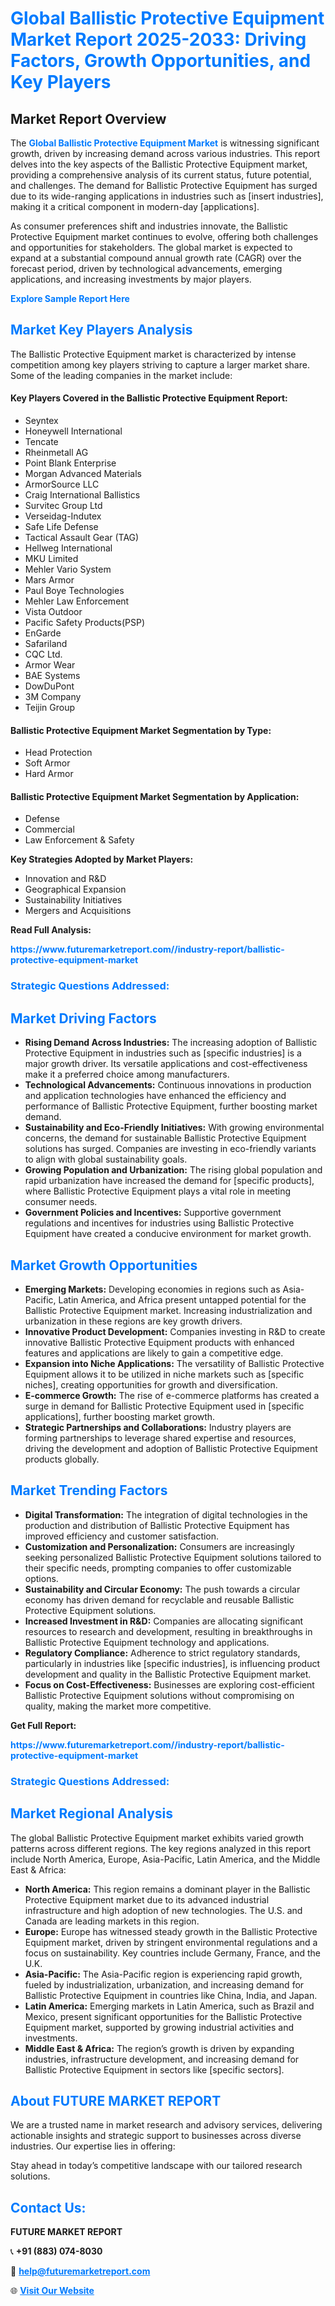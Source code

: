 <h1 style="color: #007BFF;">Global Ballistic Protective Equipment Market Report 2025-2033: Driving Factors, Growth Opportunities, and Key Players</h1>

<section id="overview">
<h2>Market Report Overview</h2>
<p>The <a href="https://www.futuremarketreport.com//industry-report/ballistic-protective-equipment-market" style="color: #007BFF; text-decoration: none;"><strong>Global Ballistic Protective Equipment Market</strong></a> is witnessing significant growth, driven by increasing demand across various industries. This report delves into the key aspects of the Ballistic Protective Equipment market, providing a comprehensive analysis of its current status, future potential, and challenges. The demand for Ballistic Protective Equipment has surged due to its wide-ranging applications in industries such as [insert industries], making it a critical component in modern-day [applications].</p>
<p>As consumer preferences shift and industries innovate, the Ballistic Protective Equipment market continues to evolve, offering both challenges and opportunities for stakeholders. The global market is expected to expand at a substantial compound annual growth rate (CAGR) over the forecast period, driven by technological advancements, emerging applications, and increasing investments by major players.</p>
</section>

<section id="overview">
<p><a href="https://www.futuremarketreport.com//request-sample/reportId=62495" style="color: #007BFF; text-decoration: none;"><strong>Explore Sample Report Here</strong></a></p>
</section>

<section id="key-players">
<h2 style="color: #007BFF;">Market Key Players Analysis</h2>
<p>The Ballistic Protective Equipment market is characterized by intense competition among key players striving to capture a larger market share. Some of the leading companies in the market include:</p>
<h4>Key Players Covered in the Ballistic Protective Equipment Report:</h4>
<ul><li>Seyntex</li><li>Honeywell International</li><li>Tencate</li><li>Rheinmetall AG</li><li>Point Blank Enterprise</li><li>Morgan Advanced Materials</li><li>ArmorSource LLC</li><li>Craig International Ballistics</li><li>Survitec Group Ltd</li><li>Verseidag-Indutex</li><li>Safe Life Defense</li><li>Tactical Assault Gear (TAG)</li><li>Hellweg International</li><li>MKU Limited</li><li>Mehler Vario System</li><li>Mars Armor</li><li>Paul Boye Technologies</li><li>Mehler Law Enforcement</li><li>Vista Outdoor</li><li>Pacific Safety Products(PSP)</li><li>EnGarde</li><li>Safariland</li><li>CQC Ltd.</li><li>Armor Wear</li><li>BAE Systems</li><li>DowDuPont</li><li>3M Company</li><li>Teijin Group</li></ul>
<h4>Ballistic Protective Equipment Market Segmentation by Type:</h4>
<ul><li>Head Protection</li><li>Soft Armor</li><li>Hard Armor</li></ul>

<h4>Ballistic Protective Equipment Market Segmentation by Application:</h4>
<ul><li>Defense</li><li>Commercial</li><li>Law Enforcement &amp; Safety</li></ul>
<p><strong>Key Strategies Adopted by Market Players:</strong></p>
<ul>
<li>Innovation and R&D</li>
<li>Geographical Expansion</li>
<li>Sustainability Initiatives</li>
<li>Mergers and Acquisitions</li>
</ul>
</section>

<section>
<p><strong>Read Full Analysis: </strong></p><a href="https://www.futuremarketreport.com//industry-report/ballistic-protective-equipment-market" style="color: #007BFF; text-decoration: none;"><strong>https://www.futuremarketreport.com//industry-report/ballistic-protective-equipment-market</strong></a>
<h3 style="color: #007BFF;">Strategic Questions Addressed:</h3>
</section>

<section id="driving-factors">
<h2 style="color: #007BFF;">Market Driving Factors</h2>
<ul>
<li><strong>Rising Demand Across Industries:</strong> The increasing adoption of Ballistic Protective Equipment in industries such as [specific industries] is a major growth driver. Its versatile applications and cost-effectiveness make it a preferred choice among manufacturers.</li>
<li><strong>Technological Advancements:</strong> Continuous innovations in production and application technologies have enhanced the efficiency and performance of Ballistic Protective Equipment, further boosting market demand.</li>
<li><strong>Sustainability and Eco-Friendly Initiatives:</strong> With growing environmental concerns, the demand for sustainable Ballistic Protective Equipment solutions has surged. Companies are investing in eco-friendly variants to align with global sustainability goals.</li>
<li><strong>Growing Population and Urbanization:</strong> The rising global population and rapid urbanization have increased the demand for [specific products], where Ballistic Protective Equipment plays a vital role in meeting consumer needs.</li>
<li><strong>Government Policies and Incentives:</strong> Supportive government regulations and incentives for industries using Ballistic Protective Equipment have created a conducive environment for market growth.</li>
</ul>
</section>

<section id="growth-opportunities">
<h2 style="color: #007BFF;">Market Growth Opportunities</h2>
<ul>
<li><strong>Emerging Markets:</strong> Developing economies in regions such as Asia-Pacific, Latin America, and Africa present untapped potential for the Ballistic Protective Equipment market. Increasing industrialization and urbanization in these regions are key growth drivers.</li>
<li><strong>Innovative Product Development:</strong> Companies investing in R&D to create innovative Ballistic Protective Equipment products with enhanced features and applications are likely to gain a competitive edge.</li>
<li><strong>Expansion into Niche Applications:</strong> The versatility of Ballistic Protective Equipment allows it to be utilized in niche markets such as [specific niches], creating opportunities for growth and diversification.</li>
<li><strong>E-commerce Growth:</strong> The rise of e-commerce platforms has created a surge in demand for Ballistic Protective Equipment used in [specific applications], further boosting market growth.</li>
<li><strong>Strategic Partnerships and Collaborations:</strong> Industry players are forming partnerships to leverage shared expertise and resources, driving the development and adoption of Ballistic Protective Equipment products globally.</li>
</ul>
</section>

<section id="trending-factors">
<h2 style="color: #007BFF;">Market Trending Factors</h2>
<ul>
<li><strong>Digital Transformation:</strong> The integration of digital technologies in the production and distribution of Ballistic Protective Equipment has improved efficiency and customer satisfaction.</li>
<li><strong>Customization and Personalization:</strong> Consumers are increasingly seeking personalized Ballistic Protective Equipment solutions tailored to their specific needs, prompting companies to offer customizable options.</li>
<li><strong>Sustainability and Circular Economy:</strong> The push towards a circular economy has driven demand for recyclable and reusable Ballistic Protective Equipment solutions.</li>
<li><strong>Increased Investment in R&D:</strong> Companies are allocating significant resources to research and development, resulting in breakthroughs in Ballistic Protective Equipment technology and applications.</li>
<li><strong>Regulatory Compliance:</strong> Adherence to strict regulatory standards, particularly in industries like [specific industries], is influencing product development and quality in the Ballistic Protective Equipment market.</li>
<li><strong>Focus on Cost-Effectiveness:</strong> Businesses are exploring cost-efficient Ballistic Protective Equipment solutions without compromising on quality, making the market more competitive.</li>
</ul>
</section>

<section>
<p><strong>Get Full Report: </strong></p><a href="https://www.futuremarketreport.com//industry-report/ballistic-protective-equipment-market" style="color: #007BFF; text-decoration: none;"><strong>https://www.futuremarketreport.com//industry-report/ballistic-protective-equipment-market</strong></a>
<h3 style="color: #007BFF;">Strategic Questions Addressed:</h3>
</section>


<section id="regional-analysis">
<h2 style="color: #007BFF;">Market Regional Analysis</h2>
<p>The global Ballistic Protective Equipment market exhibits varied growth patterns across different regions. The key regions analyzed in this report include North America, Europe, Asia-Pacific, Latin America, and the Middle East & Africa:</p>
<ul>
<li><strong>North America:</strong> This region remains a dominant player in the Ballistic Protective Equipment market due to its advanced industrial infrastructure and high adoption of new technologies. The U.S. and Canada are leading markets in this region.</li>
<li><strong>Europe:</strong> Europe has witnessed steady growth in the Ballistic Protective Equipment market, driven by stringent environmental regulations and a focus on sustainability. Key countries include Germany, France, and the U.K.</li>
<li><strong>Asia-Pacific:</strong> The Asia-Pacific region is experiencing rapid growth, fueled by industrialization, urbanization, and increasing demand for Ballistic Protective Equipment in countries like China, India, and Japan.</li>
<li><strong>Latin America:</strong> Emerging markets in Latin America, such as Brazil and Mexico, present significant opportunities for the Ballistic Protective Equipment market, supported by growing industrial activities and investments.</li>
<li><strong>Middle East & Africa:</strong> The region’s growth is driven by expanding industries, infrastructure development, and increasing demand for Ballistic Protective Equipment in sectors like [specific sectors].</li>
</ul>
</section>

<footer>
<h2 style="color: #007BFF;">About FUTURE MARKET REPORT</h2>
<p>We are a trusted name in market research and advisory services, delivering actionable insights and strategic support to businesses across diverse industries. Our expertise lies in offering:</p>

<p>Stay ahead in today’s competitive landscape with our tailored research solutions.</p>

<h2 style="color: #007BFF;">Contact Us:</h2>
<p><strong>FUTURE MARKET REPORT</strong></p>
<p>📞 <strong>+91 (883) 074-8030</strong></p>
<p>📧 <strong><a href="mailto:help@futuremarketreport.com" style="color: #007BFF;">help@futuremarketreport.com</a></strong></p>
<p>🌐 <strong><a href="https://www.futuremarketreport.com/" style="color: #007BFF;">Visit Our Website</a></strong></p>
</footer>